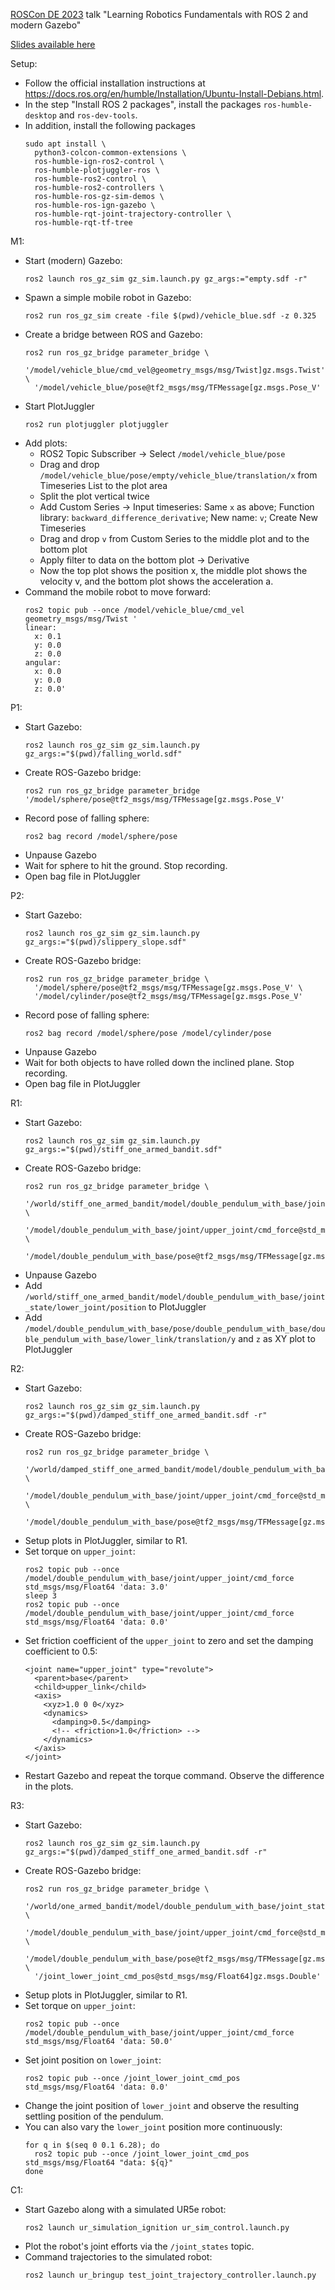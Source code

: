 [ROSCon DE 2023](https://roscon2023.de/) talk "Learning Robotics Fundamentals with ROS 2 and modern Gazebo"

[Slides available here](https://docs.google.com/presentation/d/16ZQMB7OVc1fkPRG1K7rQIWCd5zYWTj1hTaeI2rAjZSo/edit?usp=drive_link)

Setup:
* Follow the official installation instructions at https://docs.ros.org/en/humble/Installation/Ubuntu-Install-Debians.html.
* In the step "Install ROS 2 packages", install the packages `ros-humble-desktop` and `ros-dev-tools`.
* In addition, install the following packages
  ```
  sudo apt install \
    python3-colcon-common-extensions \
    ros-humble-ign-ros2-control \
    ros-humble-plotjuggler-ros \
    ros-humble-ros2-control \
    ros-humble-ros2-controllers \
    ros-humble-ros-gz-sim-demos \
    ros-humble-ros-ign-gazebo \
    ros-humble-rqt-joint-trajectory-controller \
    ros-humble-rqt-tf-tree
  ```

M1:
* Start (modern) Gazebo:
  ```
  ros2 launch ros_gz_sim gz_sim.launch.py gz_args:="empty.sdf -r"
  ```
* Spawn a simple mobile robot in Gazebo:
  ```
  ros2 run ros_gz_sim create -file $(pwd)/vehicle_blue.sdf -z 0.325
  ```
* Create a bridge between ROS and Gazebo:
  ```
  ros2 run ros_gz_bridge parameter_bridge \
    '/model/vehicle_blue/cmd_vel@geometry_msgs/msg/Twist]gz.msgs.Twist' \
    '/model/vehicle_blue/pose@tf2_msgs/msg/TFMessage[gz.msgs.Pose_V'
  ```
* Start PlotJuggler
  ```
  ros2 run plotjuggler plotjuggler
  ```
* Add plots:
  * ROS2 Topic Subscriber -> Select `/model/vehicle_blue/pose`
  * Drag and drop `/model/vehicle_blue/pose/empty/vehicle_blue/translation/x` from Timeseries List to the plot area
  * Split the plot vertical twice
  * Add Custom Series -> Input timeseries: Same `x` as above; Function library: `backward_difference_derivative`; New name: `v`; Create New Timeseries
  * Drag and drop `v` from Custom Series to the middle plot and to the bottom plot
  * Apply filter to data on the bottom plot -> Derivative
  * Now the top plot shows the position x, the middle plot shows the velocity v, and the bottom plot shows the acceleration a.
* Command the mobile robot to move forward:
  ```
  ros2 topic pub --once /model/vehicle_blue/cmd_vel geometry_msgs/msg/Twist '
  linear:
    x: 0.1
    y: 0.0
    z: 0.0
  angular:
    x: 0.0
    y: 0.0
    z: 0.0'
  ```

P1:
* Start Gazebo:
  ```
  ros2 launch ros_gz_sim gz_sim.launch.py gz_args:="$(pwd)/falling_world.sdf"
  ```
* Create ROS-Gazebo bridge:
  ```
  ros2 run ros_gz_bridge parameter_bridge '/model/sphere/pose@tf2_msgs/msg/TFMessage[gz.msgs.Pose_V'
  ```
* Record pose of falling sphere:
  ```
  ros2 bag record /model/sphere/pose
  ```
* Unpause Gazebo
* Wait for sphere to hit the ground. Stop recording.
* Open bag file in PlotJuggler

P2:
* Start Gazebo:
  ```
  ros2 launch ros_gz_sim gz_sim.launch.py gz_args:="$(pwd)/slippery_slope.sdf"
  ```
* Create ROS-Gazebo bridge:
  ```
  ros2 run ros_gz_bridge parameter_bridge \
    '/model/sphere/pose@tf2_msgs/msg/TFMessage[gz.msgs.Pose_V' \
    '/model/cylinder/pose@tf2_msgs/msg/TFMessage[gz.msgs.Pose_V'
  ```
* Record pose of falling sphere:
  ```
  ros2 bag record /model/sphere/pose /model/cylinder/pose
  ```
* Unpause Gazebo
* Wait for both objects to have rolled down the inclined plane. Stop recording.
* Open bag file in PlotJuggler

R1:
* Start Gazebo:
  ```
  ros2 launch ros_gz_sim gz_sim.launch.py gz_args:="$(pwd)/stiff_one_armed_bandit.sdf"
  ```
* Create ROS-Gazebo bridge:
  ```
  ros2 run ros_gz_bridge parameter_bridge \
    '/world/stiff_one_armed_bandit/model/double_pendulum_with_base/joint_state@sensor_msgs/msg/JointState[gz.msgs.Model' \
    '/model/double_pendulum_with_base/joint/upper_joint/cmd_force@std_msgs/msg/Float64]gz.msgs.Double' \
    '/model/double_pendulum_with_base/pose@tf2_msgs/msg/TFMessage[gz.msgs.Pose_V'
  ```
* Unpause Gazebo
* Add `/world/stiff_one_armed_bandit/model/double_pendulum_with_base/joint_state/lower_joint/position` to PlotJuggler
* Add `/model/double_pendulum_with_base/pose/double_pendulum_with_base/double_pendulum_with_base/lower_link/translation/y` and `z` as XY plot to PlotJuggler

R2:
* Start Gazebo:
  ```
  ros2 launch ros_gz_sim gz_sim.launch.py gz_args:="$(pwd)/damped_stiff_one_armed_bandit.sdf -r"
  ```
* Create ROS-Gazebo bridge:
  ```
  ros2 run ros_gz_bridge parameter_bridge \
    '/world/damped_stiff_one_armed_bandit/model/double_pendulum_with_base/joint_state@sensor_msgs/msg/JointState[gz.msgs.Model' \
    '/model/double_pendulum_with_base/joint/upper_joint/cmd_force@std_msgs/msg/Float64]gz.msgs.Double' \
    '/model/double_pendulum_with_base/pose@tf2_msgs/msg/TFMessage[gz.msgs.Pose_V'
  ```
* Setup plots in PlotJuggler, similar to R1.
* Set torque on `upper_joint`:
  ```
  ros2 topic pub --once /model/double_pendulum_with_base/joint/upper_joint/cmd_force std_msgs/msg/Float64 'data: 3.0'
  sleep 3
  ros2 topic pub --once /model/double_pendulum_with_base/joint/upper_joint/cmd_force std_msgs/msg/Float64 'data: 0.0'
  ```
* Set friction coefficient of the `upper_joint` to zero and set the damping coefficient to 0.5:
  ```
  <joint name="upper_joint" type="revolute">
    <parent>base</parent>
    <child>upper_link</child>
    <axis>
      <xyz>1.0 0 0</xyz>
      <dynamics>
        <damping>0.5</damping>
        <!-- <friction>1.0</friction> -->
      </dynamics>
    </axis>
  </joint>
  ```
* Restart Gazebo and repeat the torque command. Observe the difference in the plots.

R3:
* Start Gazebo:
  ```
  ros2 launch ros_gz_sim gz_sim.launch.py gz_args:="$(pwd)/damped_stiff_one_armed_bandit.sdf -r"
  ```
* Create ROS-Gazebo bridge:
  ```
  ros2 run ros_gz_bridge parameter_bridge \
    '/world/one_armed_bandit/model/double_pendulum_with_base/joint_state@sensor_msgs/msg/JointState[gz.msgs.Model' \
    '/model/double_pendulum_with_base/joint/upper_joint/cmd_force@std_msgs/msg/Float64]gz.msgs.Double' \
    '/model/double_pendulum_with_base/pose@tf2_msgs/msg/TFMessage[gz.msgs.Pose_V' \
    '/joint_lower_joint_cmd_pos@std_msgs/msg/Float64]gz.msgs.Double'
  ```
* Setup plots in PlotJuggler, similar to R1.
* Set torque on `upper_joint`:
  ```
  ros2 topic pub --once /model/double_pendulum_with_base/joint/upper_joint/cmd_force std_msgs/msg/Float64 'data: 50.0'
  ```
* Set joint position on `lower_joint`:
  ```
  ros2 topic pub --once /joint_lower_joint_cmd_pos std_msgs/msg/Float64 'data: 0.0'
  ```
* Change the joint position of `lower_joint` and observe the resulting settling position of the pendulum.
* You can also vary the `lower_joint` position more continuously:
  ```
  for q in $(seq 0 0.1 6.28); do
    ros2 topic pub --once /joint_lower_joint_cmd_pos std_msgs/msg/Float64 "data: ${q}"
  done
  ```

C1:
* Start Gazebo along with a simulated UR5e robot:
  ```
  ros2 launch ur_simulation_ignition ur_sim_control.launch.py
  ```
* Plot the robot's joint efforts via the `/joint_states` topic.
* Command trajectories to the simulated robot:
  ```
  ros2 launch ur_bringup test_joint_trajectory_controller.launch.py
  ```